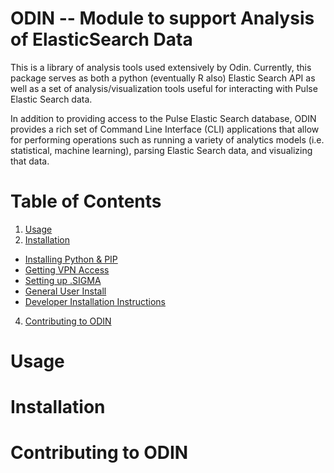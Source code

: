 ODIN -- Module to support Analysis of ElasticSearch Data
===================================================
This is a library of analysis tools used extensively by Odin.  Currently, this package
serves as both a python (eventually R also) Elastic Search API as well as a set of 
analysis/visualization tools useful for interacting with Pulse Elastic Search data.  

In addition to providing access to the Pulse Elastic Search database, ODIN provides a 
rich set of Command Line Interface (CLI) applications that allow for performing operations 
such as running a variety of analytics models (i.e. statistical, machine learning), parsing Elastic Search data, 
and visualizing that data.

# Table of Contents
1. [Usage](#usage)
2. [Installation](#installation)
  * [Installing Python & PIP](#installing-python-&-pip)
  * [Getting VPN Access](#getting-vpn-access)
  * [Setting up .SIGMA](#setting-up-.sigma)
  * [General User Install](#for-general-users)
  * [Developer Installation Instructions](#for-developers)
4. [Contributing to ODIN](#contributing-to-odin)

# Usage

# Installation
# Contributing to ODIN